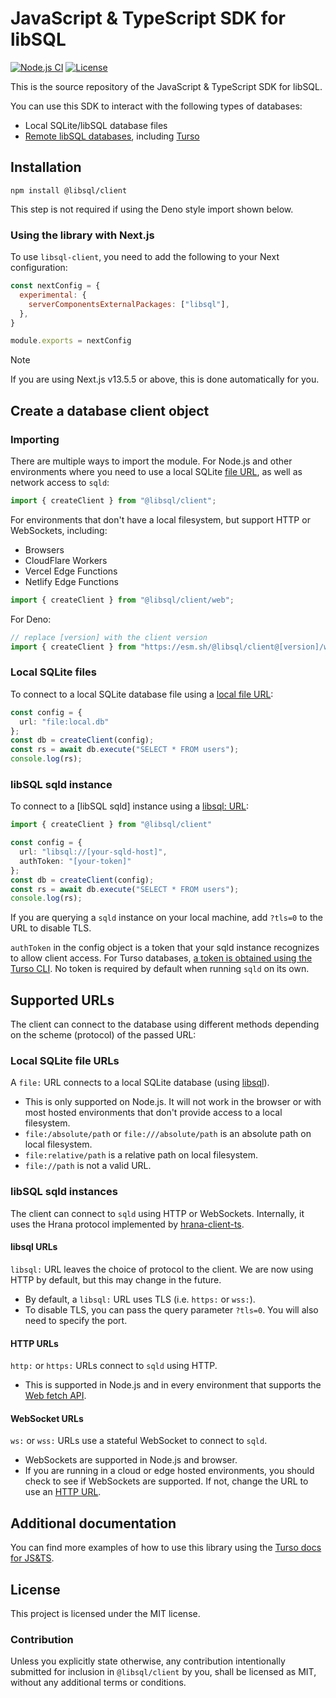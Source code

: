 # JavaScript & TypeScript SDK for libSQL

[![Node.js CI](https://github.com/libsql/libsql-client-ts/actions/workflows/ci.yaml/badge.svg)](https://github.com/libsql/libsql-client-ts/actions/workflows/ci.yaml)
[![License](https://img.shields.io/badge/license-MIT-blue)](https://github.com/libsql/libsql-client-ts/blob/main/LICENSE)

This is the source repository of the JavaScript & TypeScript SDK for libSQL.

You can use this SDK to interact with the following types of databases:

- Local SQLite/libSQL database files
- [Remote libSQL databases], including [Turso]

## Installation

```shell
npm install @libsql/client
```

This step is not required if using the Deno style import shown below.

### Using the library with Next.js

To use `libsql-client`, you need to add the following to your Next configuration:

```javascript
const nextConfig = {
  experimental: {
    serverComponentsExternalPackages: ["libsql"],
  },
}

module.exports = nextConfig
```

> [!NOTE]
> If you are using Next.js v13.5.5 or above, this is done automatically for you.


## Create a database client object

### Importing

There are multiple ways to import the module. For Node.js and other environments where you need to use a local SQLite [file URL](#local-sqlite-file-urls), as well as network access to `sqld`:

```typescript
import { createClient } from "@libsql/client";
```

For environments that don't have a local filesystem, but support HTTP or WebSockets, including:

- Browsers
- CloudFlare Workers
- Vercel Edge Functions
- Netlify Edge Functions

```typescript
import { createClient } from "@libsql/client/web";
```

For Deno:

```typescript
// replace [version] with the client version
import { createClient } from "https://esm.sh/@libsql/client@[version]/web";
```

### Local SQLite files

To connect to a local SQLite database file using a [local file URL](#local-sqlite-file-urls):

```typescript
const config = {
  url: "file:local.db"
};
const db = createClient(config);
const rs = await db.execute("SELECT * FROM users");
console.log(rs);
```

### libSQL sqld instance

To connect to a [libSQL sqld] instance using a [libsql: URL](#libsql-urls):

```typescript
import { createClient } from "@libsql/client"

const config = {
  url: "libsql://[your-sqld-host]",
  authToken: "[your-token]"
};
const db = createClient(config);
const rs = await db.execute("SELECT * FROM users");
console.log(rs);
```

If you are querying a `sqld` instance on your local machine, add `?tls=0` to the URL to disable TLS.

`authToken` in the config object is a token that your sqld instance recognizes to allow client access. For Turso databases, [a token is obtained using the Turso CLI][turso-cli-token]. No token is required by default when running `sqld` on its own.


## Supported URLs

The client can connect to the database using different methods depending on the scheme (protocol) of the passed URL:

### Local SQLite file URLs

A `file:` URL connects to a local SQLite database (using [libsql]).

- This is only supported on Node.js. It will not work in the browser or with most hosted environments that don't provide access to a local filesystem.
- `file:/absolute/path` or `file:///absolute/path` is an absolute path on local filesystem.
- `file:relative/path` is a relative path on local filesystem.
- `file://path` is not a valid URL.

### libSQL sqld instances

The client can connect to `sqld` using HTTP or WebSockets. Internally, it uses the Hrana protocol implemented by [hrana-client-ts].

#### libsql URLs

`libsql:` URL leaves the choice of protocol to the client. We are now using HTTP by default, but this may change in the future.

- By default, a `libsql:` URL uses TLS (i.e. `https:` or `wss:`).
- To disable TLS, you can pass the query parameter `?tls=0`. You will also need to specify the port.

#### HTTP URLs

`http:` or `https:` URLs connect to `sqld` using HTTP.

- This is supported in Node.js and in every environment that supports the [Web fetch API].

#### WebSocket URLs

`ws:` or `wss:` URLs use a stateful WebSocket to connect to `sqld`.

- WebSockets are supported in Node.js and browser.
- If you are running in a cloud or edge hosted environments, you should check to see if WebSockets are supported. If not, change the URL to use an [HTTP URL](#http-urls).

## Additional documentation

You can find more examples of how to use this library using the [Turso docs for JS&TS][turso-js-ts].

## License

This project is licensed under the MIT license.

### Contribution

Unless you explicitly state otherwise, any contribution intentionally submitted for inclusion in `@libsql/client` by you, shall be licensed as MIT, without any additional terms or conditions.

[Turso]: https://docs.turso.tech
[Remote libSQL databases]: https://github.com/libsql/sqld
[turso-cli-token]: https://docs.turso.tech/reference/turso-cli#authentication-tokens-for-client-access
[libsql]: https://github.com/libsql/libsql
[hrana-client-ts]: https://github.com/libsql/hrana-client-ts
[Web fetch API]: https://developer.mozilla.org/en-US/docs/Web/API/Fetch_API
[turso-js-ts]: https://docs.turso.tech/reference/client-access/javascript-typescript-sdk
